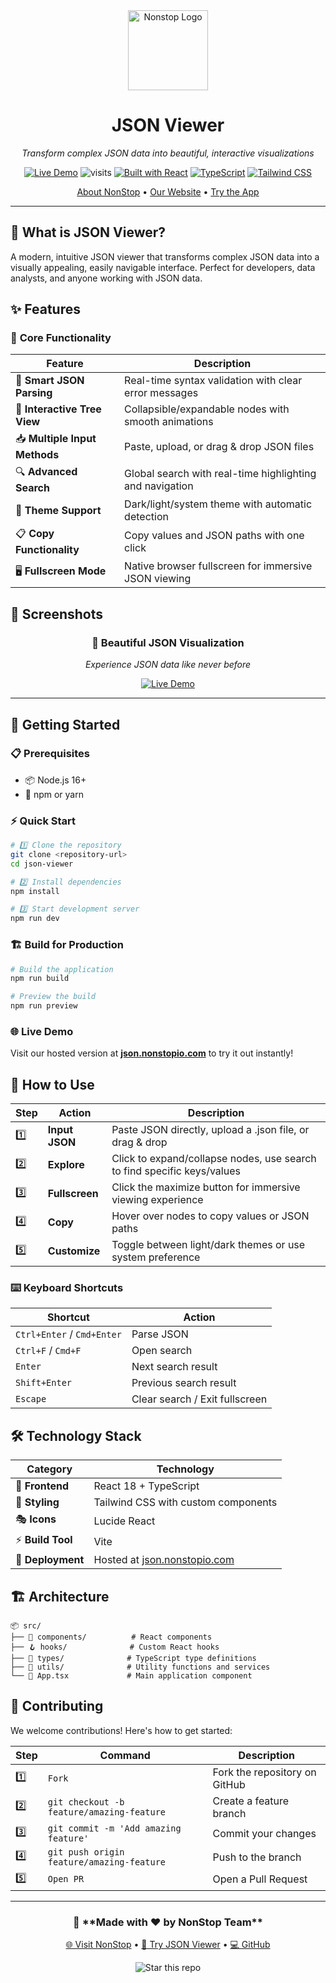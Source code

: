<div align="center">
  <a href="https://nonstopio.com">
    <img src="https://github.com/nonstopio.png" alt="Nonstop Logo" height="128" />
  </a>
  <h1>JSON Viewer</h1>
  <p><em>Transform complex JSON data into beautiful, interactive visualizations</em></p>
  
  [![Live Demo](https://img.shields.io/badge/🌐_Live_Demo-json.nonstopio.com-blue?style=for-the-badge&logo=vercel)](https://json.nonstopio.com)
  <img src="https://visit-counter.vercel.app/counter.png?page=https%3A%2F%2Fjson.nonstopio.com%2F&s=40&c=039d65&bg=00000000&no=1&ff=electrolize&tb=&ta=" alt="visits">
  [![Built with React](https://img.shields.io/badge/Built_with-React_18-61DAFB?style=for-the-badge&logo=react)](https://reactjs.org/)
  [![TypeScript](https://img.shields.io/badge/TypeScript-007ACC?style=for-the-badge&logo=typescript&logoColor=white)](https://www.typescriptlang.org/)
  [![Tailwind CSS](https://img.shields.io/badge/Tailwind_CSS-38B2AC?style=for-the-badge&logo=tailwind-css&logoColor=white)](https://tailwindcss.com/)
  
  <p>
    <a href="https://nonstopio.com/about-us">About NonStop</a> •
    <a href="https://nonstopio.com">Our Website</a> •
    <a href="https://json.nonstopio.com">Try the App</a>
  </p>
</div>

---

## 🚀 **What is JSON Viewer?**

A modern, intuitive JSON viewer that transforms complex JSON data into a visually appealing, easily navigable interface. Perfect for developers, data analysts, and anyone working with JSON data.

## ✨ **Features**

### 🔧 **Core Functionality**
| Feature | Description |
|---------|-------------|
| 🧠 **Smart JSON Parsing** | Real-time syntax validation with clear error messages |
| 🌳 **Interactive Tree View** | Collapsible/expandable nodes with smooth animations |
| 📥 **Multiple Input Methods** | Paste, upload, or drag & drop JSON files |
| 🔍 **Advanced Search** | Global search with real-time highlighting and navigation |
| 🎨 **Theme Support** | Dark/light/system theme with automatic detection |
| 📋 **Copy Functionality** | Copy values and JSON paths with one click |
| 🖥️ **Fullscreen Mode** | Native browser fullscreen for immersive JSON viewing |


## 📸 **Screenshots**

<div align="center">
  <h3>🌟 Beautiful JSON Visualization</h3>
  <p><em>Experience JSON data like never before</em></p>
  
  <!-- Add screenshots here when available -->
  <p>
    <a href="https://json.nonstopio.com">
      <img src="https://img.shields.io/badge/🎯_See_Live_Demo-json.nonstopio.com-success?style=for-the-badge" alt="Live Demo" />
    </a>
  </p>
</div>

---

## 🚀 **Getting Started**

### 📋 **Prerequisites**
- 📦 Node.js 16+ 
- 🔧 npm or yarn

### ⚡ **Quick Start**

```bash
# 1️⃣ Clone the repository
git clone <repository-url>
cd json-viewer

# 2️⃣ Install dependencies
npm install

# 3️⃣ Start development server
npm run dev
```

### 🏗️ **Build for Production**

```bash
# Build the application
npm run build

# Preview the build
npm run preview
```

### 🌐 **Live Demo**
Visit our hosted version at **[json.nonstopio.com](https://json.nonstopio.com)** to try it out instantly!

## 📖 **How to Use**

<div align="center">

| Step | Action | Description |
|------|--------|-------------|
| 1️⃣ | **Input JSON** | Paste JSON directly, upload a .json file, or drag & drop |
| 2️⃣ | **Explore** | Click to expand/collapse nodes, use search to find specific keys/values |
| 3️⃣ | **Fullscreen** | Click the maximize button for immersive viewing experience |
| 4️⃣ | **Copy** | Hover over nodes to copy values or JSON paths |
| 5️⃣ | **Customize** | Toggle between light/dark themes or use system preference |

</div>

### ⌨️ **Keyboard Shortcuts**
| Shortcut | Action |
|----------|--------|
| `Ctrl+Enter` / `Cmd+Enter` | Parse JSON |
| `Ctrl+F` / `Cmd+F` | Open search |
| `Enter` | Next search result |
| `Shift+Enter` | Previous search result |
| `Escape` | Clear search / Exit fullscreen |

## 🛠️ **Technology Stack**

<div align="center">

| Category | Technology |
|----------|------------|
| 🎨 **Frontend** | React 18 + TypeScript |
| 💄 **Styling** | Tailwind CSS with custom components |
| 🎭 **Icons** | Lucide React |
| ⚡ **Build Tool** | Vite |
| 🚀 **Deployment** | Hosted at [json.nonstopio.com](https://json.nonstopio.com) |

</div>

## 🏗️ **Architecture**

```
📦 src/
├── 🧩 components/          # React components
├── 🪝 hooks/              # Custom React hooks  
├── 📝 types/              # TypeScript type definitions
├── 🔧 utils/              # Utility functions and services
└── 🎯 App.tsx             # Main application component
```

## 🤝 **Contributing**

We welcome contributions! Here's how to get started:

| Step | Command | Description |
|------|---------|-------------|
| 1️⃣ | `Fork` | Fork the repository on GitHub |
| 2️⃣ | `git checkout -b feature/amazing-feature` | Create a feature branch |
| 3️⃣ | `git commit -m 'Add amazing feature'` | Commit your changes |
| 4️⃣ | `git push origin feature/amazing-feature` | Push to the branch |
| 5️⃣ | `Open PR` | Open a Pull Request |

---

<div align="center">
  <h3>🌟 **Made with ❤️ by NonStop Team**</h3>
  <p>
    <a href="https://nonstopio.com">🌐 Visit NonStop</a> •
    <a href="https://json.nonstopio.com">🚀 Try JSON Viewer</a> •
    <a href="https://github.com/nonstopio">💻 GitHub</a>
  </p>
  
  <p>
    <img src="https://img.shields.io/badge/⭐_Star_this_repo-if_it_helped_you!-yellow?style=for-the-badge" alt="Star this repo" />
  </p>
</div>
